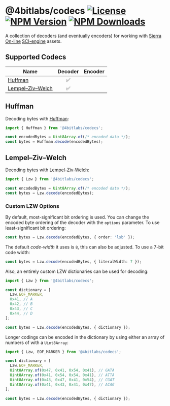 # @4bitlabs/codecs [![License][license]][npm] [![NPM Version][version]][npm] [![NPM Downloads][dl]][npm]

[npm]: https://www.npmjs.com/package/@4bitlabs/codecs
[version]: https://img.shields.io/npm/v/%404bitlabs%2Fcodecs
[license]: https://img.shields.io/npm/l/%404bitlabs%2Fcodecs
[dl]: https://img.shields.io/npm/dy/%404bitlabs%2Fcodecs

A collection of decoders (and eventually encoders) for working with [Sierra On-line][sierra] [SCI-engine][sci0] assets.

## Supported Codecs

| Name                    | Decoder | Encoder |
| ----------------------- | :-----: | :-----: |
| [Huffman][huffman]      |   ✅    |         |
| [Lempel–Ziv–Welch][lzw] |   ✅    |         |

## Huffman

Decoding bytes with [Huffman][huffman]:

```ts
import { Huffman } from '@4bitlabs/codecs';

const encodedBytes = Uint8Array.of(/* encoded data */);
const bytes = Huffman.decode(encodedBytes);
```

## Lempel–Ziv–Welch

Decoding bytes with [Lempel-Ziv-Welch][lzw]:

```ts
import { Lzw } from '@4bitlabs/codecs';

const encodedBytes = Uint8Array.of(/* encoded data */);
const bytes = Lzw.decode(encodedBytes);
```

### Custom LZW Options

By default, most-significant bit ordering is used. You can change the encoded byte ordering of the decoder with the `options` parameter. To use least-significant bit
ordering:

```ts
const bytes = Lzw.decode(encodedBytes, { order: 'lsb' });
```

The default _code-width_ it uses is `8`, this can also be adjusted. To use a 7-bit code width:

```ts
const bytes = Lzw.decode(encodedBytes, { literalWidth: 7 });
```

Also, an entirely custom LZW dictionaries can be used for decoding:

```ts
import { Lzw } from '@4bitlabs/codecs';

const dictionary = [
  Lzw.EOF_MARKER,
  0x41, // A
  0x42, // B
  0x43, // C
  0x44, // D
];

const bytes = Lzw.decode(encodedBytes, { dictionary });
```

Longer codings can be encoded in the dictionary by using either an array of numbers of with a `Uint8Array`:

```ts
import { Lzw, EOF_MARKER } from '@4bitlabs/codecs';

const dictionary = [
  Lzw.EOF_MARKER,
  Uint8Array.of(0x47, 0x41, 0x54, 0x41), // GATA
  Uint8Array.of(0x41, 0x54, 0x54, 0x41), // ATTA
  Uint8Array.of(0x43, 0x47, 0x41, 0x54), // CGAT
  Uint8Array.of(0x41, 0x43, 0x41, 0x47), // ACAG
];

const bytes = Lzw.decode(encodedBytes, { dictionary });
```

[sierra]: https://en.wikipedia.org/wiki/Sierra_Entertainment
[huffman]: https://en.wikipedia.org/wiki/Huffman_coding
[lzw]: https://en.wikipedia.org/wiki/Lempel%E2%80%93Ziv%E2%80%93Welch
[sci0]: http://sciwiki.sierrahelp.com/index.php/Sierra_Creative_Interpreter
